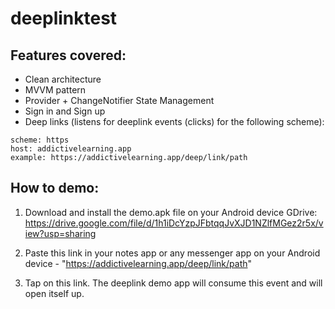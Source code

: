 # deeplinktest

## Features covered:
- Clean architecture 
- MVVM pattern
- Provider + ChangeNotifier State Management 
- Sign in and Sign up
- Deep links (listens for deeplink events (clicks) for the following scheme):

```
scheme: https
host: addictivelearning.app
example: https://addictivelearning.app/deep/link/path 
```

## How to demo:
1. Download and install the demo.apk file on your Android device
GDrive: https://drive.google.com/file/d/1h1iDcYzpJFbtqqJvXJD1NZlfMGez2r5x/view?usp=sharing 

2. Paste this link in your notes app or any messenger app on your Android device - "https://addictivelearning.app/deep/link/path"
3. Tap on this link. The deeplink demo app will consume this event and will open itself up.
